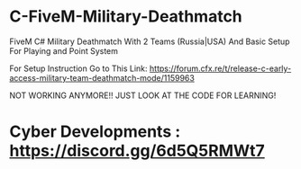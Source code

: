 # C-FiveM-Military-Deathmatch
FiveM C# Military Deathmatch With 2 Teams (Russia|USA) And Basic Setup For Playing and Point System		


For Setup Instruction Go to This Link: https://forum.cfx.re/t/release-c-early-access-military-team-deathmatch-mode/1159963

NOT WORKING ANYMORE!! JUST LOOK AT THE CODE FOR LEARNING!
# Cyber Developments : https://discord.gg/6d5Q5RMWt7
